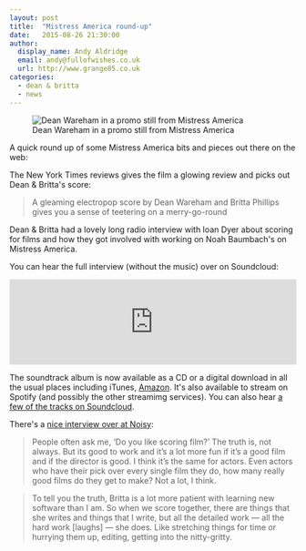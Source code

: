 ```yaml
---
layout: post
title:  "Mistress America round-up"
date:   2015-08-26 21:30:00
author:
  display_name: Andy Aldridge
  email: andy@fullofwishes.co.uk
  url: http://www.grange85.co.uk
categories:
  - dean & britta
  - news
---
```

<figure class="caption aligncenter"><img src="https://media.fullofwishes.co.uk/07-dean_and_britta/pictures/mistress-america-promo-1024.jpg" alt="Dean Wareham in a promo still from Mistress America" /><figcaption class="caption-text">Dean Wareham in a promo still from Mistress America</figcaption></figure>

A quick round up of some Mistress America bits and pieces out there on the web:

The New York Times reviews gives the film a glowing review and picks out Dean & Britta's score:

> A gleaming electropop score by Dean Wareham and Britta Phillips gives you a sense of teetering on a merry-go-round

Dean & Britta had a lovely long radio interview with Ioan Dyer about scoring for films and how they got involved with working on Noah Baumbach's on Mistress America.

You can hear the full interview (without the music) over on Soundcloud:

<iframe width="100%" scrolling="no" frameborder="no" src="https://w.soundcloud.com/player/?url=https%3A//api.soundcloud.com/tracks/220609743&auto_play=false&hide_related=false&show_comments=true&show_user=true&show_reposts=false&visual=true"></iframe>

The soundtrack album is now available as a CD or a digital download in all the usual places including iTunes, [Amazon](http://amzn.to/1JjMxr3). It's also available to stream on Spotify (and possibly the other streamimg services). You can also hear [a few of the tracks on Soundcloud](https://soundcloud.com/editions-milan-music/sets/mistress-america-dean-wareham).

There's a [nice interview over at Noisy](https://soundcloud.com/editions-milan-music/sets/mistress-america-dean-wareham):

> People often ask me, ‘Do you like scoring film?’ The truth is, not always. But its good to work and it’s a lot more fun if it’s a good film and if the director is good. I think it’s the same for actors. Even actors who have their pick over every single film they do, how many really good films do they get to make?  Not a lot, I think.

> To tell you the truth, Britta is a lot more patient with learning new software than I am. So when we score together, there are things that she writes and things that I write, but all the detailed work — all the hard work [laughs] — she does. Like stretching things for time or hurrying them up, editing, getting into the nitty-gritty.




